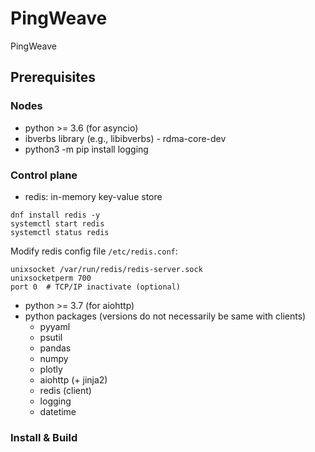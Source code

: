 # PingWeave
PingWeave

## Prerequisites
### Nodes
* python >= 3.6 (for asyncio)
* ibverbs library (e.g., libibverbs) - rdma-core-dev
* python3 -m pip install logging

### Control plane
* redis: in-memory key-value store
```
dnf install redis -y
systemctl start redis
systemctl status redis
```
Modify redis config file `/etc/redis.conf`:
```
unixsocket /var/run/redis/redis-server.sock
unixsocketperm 700
port 0  # TCP/IP inactivate (optional)
```
* python >= 3.7 (for aiohttp)
* python packages (versions do not necessarily be same with clients)
    * pyyaml
    * psutil
    * pandas
    * numpy
    * plotly
    * aiohttp (+ jinja2)
    * redis (client)
    * logging
    * datetime

### Install & Build
